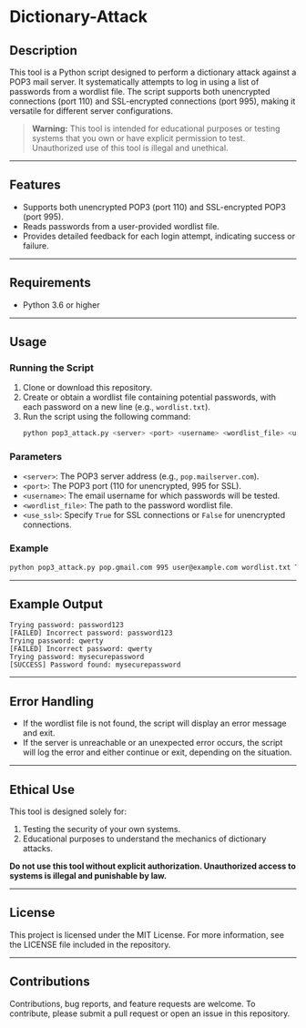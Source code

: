 # Dictionary-Attack
## Description

This tool is a Python script designed to perform a dictionary attack against a POP3 mail server. It systematically attempts to log in using a list of passwords from a wordlist file. The script supports both unencrypted connections (port 110) and SSL-encrypted connections (port 995), making it versatile for different server configurations.

> **Warning:** This tool is intended for educational purposes or testing systems that you own or have explicit permission to test. Unauthorized use of this tool is illegal and unethical.

---

## Features

- Supports both unencrypted POP3 (port 110) and SSL-encrypted POP3 (port 995).
- Reads passwords from a user-provided wordlist file.
- Provides detailed feedback for each login attempt, indicating success or failure.

---

## Requirements

- Python 3.6 or higher

---

## Usage

### Running the Script

1. Clone or download this repository.
2. Create or obtain a wordlist file containing potential passwords, with each password on a new line (e.g., `wordlist.txt`).
3. Run the script using the following command:
   ```bash
   python pop3_attack.py <server> <port> <username> <wordlist_file> <use_ssl>
   ```

### Parameters

- `<server>`: The POP3 server address (e.g., `pop.mailserver.com`).
- `<port>`: The POP3 port (110 for unencrypted, 995 for SSL).
- `<username>`: The email username for which passwords will be tested.
- `<wordlist_file>`: The path to the password wordlist file.
- `<use_ssl>`: Specify `True` for SSL connections or `False` for unencrypted connections.

### Example

```bash
python pop3_attack.py pop.gmail.com 995 user@example.com wordlist.txt True
```

---

## Example Output

```
Trying password: password123
[FAILED] Incorrect password: password123
Trying password: qwerty
[FAILED] Incorrect password: qwerty
Trying password: mysecurepassword
[SUCCESS] Password found: mysecurepassword
```

---

## Error Handling

- If the wordlist file is not found, the script will display an error message and exit.
- If the server is unreachable or an unexpected error occurs, the script will log the error and either continue or exit, depending on the situation.

---

## Ethical Use

This tool is designed solely for:

1. Testing the security of your own systems.
2. Educational purposes to understand the mechanics of dictionary attacks.

**Do not use this tool without explicit authorization. Unauthorized access to systems is illegal and punishable by law.**

---

## License

This project is licensed under the MIT License. For more information, see the LICENSE file included in the repository.

---

## Contributions

Contributions, bug reports, and feature requests are welcome. To contribute, please submit a pull request or open an issue in this repository.
